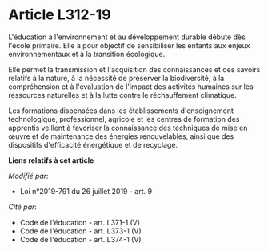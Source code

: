 # Article L312-19

L'éducation à l'environnement et au développement durable débute dès l'école primaire. Elle a pour objectif de sensibiliser
les enfants aux enjeux environnementaux et à la transition écologique.

Elle permet la transmission et l'acquisition des connaissances et des savoirs relatifs à la nature, à la nécessité de
préserver la biodiversité, à la compréhension et à l'évaluation de l'impact des activités humaines sur les ressources
naturelles et à la lutte contre le réchauffement climatique.

Les formations dispensées dans les établissements d'enseignement technologique, professionnel, agricole et les centres de
formation des apprentis veillent à favoriser la connaissance des techniques de mise en œuvre et de maintenance des énergies
renouvelables, ainsi que des dispositifs d'efficacité énergétique et de recyclage.

**Liens relatifs à cet article**

_Modifié par_:

  - Loi n°2019-791 du 26 juillet 2019 - art. 9

_Cité par_:

  - Code de l'éducation - art. L371-1 (V)
  - Code de l'éducation - art. L373-1 (V)
  - Code de l'éducation - art. L374-1 (V)
